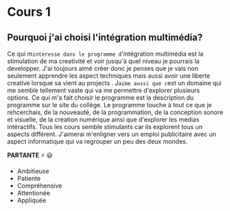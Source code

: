 # Cours 1

## Pourquoi j'ai choisi l'intégration multimédia?
Ce qui m`interesse dans le programme d`'intégration multimédia est la stimulation de ma creativité et voir jusqu'à quel niveau je pourrais la developper. J'ai toujours aimé créer donc je penses que je vais non seulement apprendre les aspect techniques mais aussi avoir une liberte creative lorsque sa vient au projects . J`aime aussi que c`est un domaine qui me semble tellement vaste qui va me permettre d'explorer plusieurs options. Ce qui m'a fait choisir le programme est la description du programme sur le site du collège. Le programme touche à tout ce que je rehcerchais, de la nouveauté, de la programmation, de la conception sonore et visuelle, de la création numérique ainsi que d'explorer les medias intéractifs. Tous les cours semble stimulants car ils explorent tous un aspects différent.  J'aimerai m'enligner vers un emploi publicitaire avec un aspect informatique qui va regrouper un peu des deux mondes.

**PARTANTE** ⚡ 😃
* Ambitieuse
* Patiente
* Compréhensive
* Attentionée
* Appliquée


